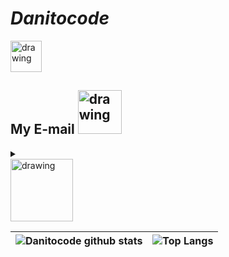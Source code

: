 # *Danitocode*

<a href="https://www.linkedin.com/in/daniel-felipe-casta%C3%B1eda-s%C3%A1nchez-4a50451b5/">
  <img src="https://user-images.githubusercontent.com/62465732/144763350-15af1fed-596c-48ff-af8a-67010938f360.png" alt="drawing" width="50"/>
</a>


## My E-mail <img src="https://user-images.githubusercontent.com/62465732/144763801-038cf18a-32af-46e2-a543-54c6493d2fee.png" alt="drawing" width="70x190"/>
<details>
  <summary></summary>
  
  ## Heading
  1. Item
  2. list
     * Item
     * Item
```js
	console.log('code');
```

- code
	```js
		console.log('also code');
	```
</details>

<img src="https://user-images.githubusercontent.com/62465732/144763244-9445b98c-bd55-4a0c-a267-d511664f035c.gif" alt="drawing" width="100"/>




![Danitocode github stats](https://github-readme-stats.vercel.app/api?username=Danitocode&show_icons=true&theme=vue-dark)|![Top Langs](https://github-readme-stats.vercel.app/api/top-langs/?username=Danitocode&theme=vue-dark&layout=compact)
-|-

